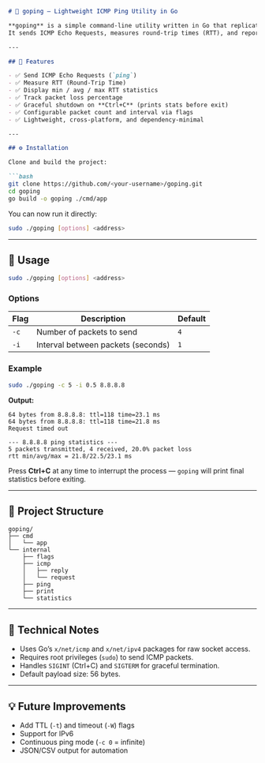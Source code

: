 ````markdown
# 🏓 goping — Lightweight ICMP Ping Utility in Go

**goping** is a simple command-line utility written in Go that replicates the core functionality of the classic Unix `ping` tool.  
It sends ICMP Echo Requests, measures round-trip times (RTT), and reports packet loss and latency statistics — all with clean Go code and proper signal handling.

---

## 🚀 Features

- ✅ Send ICMP Echo Requests (`ping`)
- ✅ Measure RTT (Round-Trip Time)
- ✅ Display min / avg / max RTT statistics
- ✅ Track packet loss percentage
- ✅ Graceful shutdown on **Ctrl+C** (prints stats before exit)
- ✅ Configurable packet count and interval via flags
- ✅ Lightweight, cross-platform, and dependency-minimal

---

## ⚙️ Installation

Clone and build the project:

```bash
git clone https://github.com/<your-username>/goping.git
cd goping
go build -o goping ./cmd/app
````

You can now run it directly:

```bash
sudo ./goping [options] <address>
```

---

## 🧩 Usage

```bash
sudo ./goping [options] <address>
```

### Options

| Flag | Description                        | Default |
| ---- | ---------------------------------- | ------- |
| `-c` | Number of packets to send          | `4`     |
| `-i` | Interval between packets (seconds) | `1`     |

### Example

```bash
sudo ./goping -c 5 -i 0.5 8.8.8.8
```

**Output:**

```
64 bytes from 8.8.8.8: ttl=118 time=23.1 ms
64 bytes from 8.8.8.8: ttl=118 time=21.8 ms
Request timed out

--- 8.8.8.8 ping statistics ---
5 packets transmitted, 4 received, 20.0% packet loss
rtt min/avg/max = 21.8/22.5/23.1 ms
```

Press **Ctrl+C** at any time to interrupt the process —
`goping` will print final statistics before exiting.

---

## 🧠 Project Structure

```
goping/
├── cmd
│   └── app
└── internal
    ├── flags
    ├── icmp
    │   ├── reply
    │   └── request
    ├── ping
    ├── print
    └── statistics

```

---

## 🧰 Technical Notes

* Uses Go’s `x/net/icmp` and `x/net/ipv4` packages for raw socket access.
* Requires root privileges (`sudo`) to send ICMP packets.
* Handles `SIGINT` (Ctrl+C) and `SIGTERM` for graceful termination.
* Default payload size: 56 bytes.

---

## 💡 Future Improvements

* Add TTL (`-t`) and timeout (`-W`) flags
* Support for IPv6
* Continuous ping mode (`-c 0` = infinite)
* JSON/CSV output for automation

